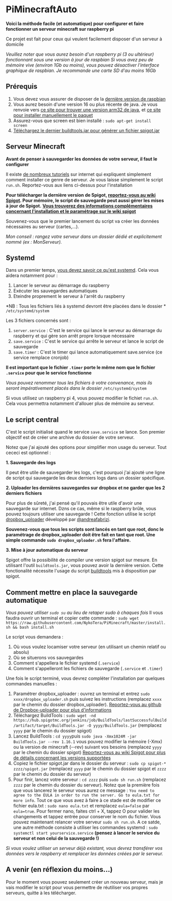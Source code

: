 # PiMinecraftAuto

**Voici la méthode facile (et automatique) pour configurer et faire fonctionner un serveur minecraft sur raspberry pi**

Ce projet est fait pour ceux qui veulent facilement disposer d'un serveur à domicile

*Veuillez noter que vous aurez besoin d'un raspberry pi (3 ou ultérieur) fonctionnant sous une version à jour de raspbian*
*Si vous avez peu de mémoire vive (environ 1Gb ou moins), vous pouvez désactiver l'interface graphique de raspbian.*
*Je recommande une carte SD d'au moins 16Gb*



## Prérequis

1. Vous devez vous assurer de disposer de la  [dernière version de raspbian](https://www.raspberrypi.org/documentation/raspbian/updating.md)
2. Vous aurez besoin d'une version 16 ou plus récente de java. Je vous renvoie vers [ce site pour trouver une version arm32 de java](https://adoptium.net), et  [ce site pour installer manuellement le paquet](https://www.digitalocean.com/community/tutorials/how-to-manually-install-oracle-java-on-a-debian-or-ubuntu-vps)
3. Assurez-vous que screen est bien installé : `sudo apt-get install screen`
4. [Téléchargez le dernier buildtools.jar pour générer un fichier spigot.jar](https://www.spigotmc.org/wiki/buildtools/)



## Serveur Minecraft

**Avant de penser à sauvegarder les données de votre serveur, il faut le configurer**

Il existe [de nombreux tutoriels](https://www.makeuseof.com/tag/setup-minecraft-server-raspberry-pi/) sur internet qui expliquent simplement comment installer ce genre de serveur.
Je vous laisse simplement le script `run.sh`. Reportez-vous aux liens ci-dessus pour l'installation

**Pour télécharger la dernière version de Spigot, [reportez-vous au wiki Spigot](https://www.spigotmc.org/wiki/buildtools/#latest). Pour mémoire, le script de sauvegarde peut aussi gérer les mises à jour de Spigot.**
**[Vous trouverez des informations complémentaires concernant l'installation et le paramétrage sur le wiki spigot](https://www.spigotmc.org/wiki/spigot/)**

Souvenez-vous que le premier lancement du script va créer les données nécessaires au serveur (cartes,...).

*Mon conseil : rangez votre serveur dans un dossier dédié et explicitement nommé (ex : MonServeur).*



## Systemd

Dans un premier temps, [vous devez savoir ce qu'est systemd](https://wiki.debian.org/systemd).
Cela vous aidera notamment pour :

1. Lancer le serveur au démarrage du raspberry
2. Exécuter les sauvegardes automatiques
3. Eteindre proprement le serveur à l'arrêt du raspberry

*NB : Tous les fichiers liés à systemd devront être placées dans le dossier * `/etc/systemd/system`

Les 3 fichiers concernés sont :

1. `server.service` : C'est le service qui lance le serveur au démarrage du raspberry et qui gère son arrêt propre lorsque nécessaire
2. `save.service` : C'est le service qui arrête le serveur et lance le script de sauvegarde
3. `save.timer` : C'est le timer qui lance automatiquement save.service (ce service remplace cronjob)

**Il est important que le fichier `.timer` porte le même nom que le fichier `.service` pour que le service fonctionne**

*Vous pouvez renommer tous les fichiers à votre convenance, mais ils seront impérativement placés dans le dossier* `/etc/systemd/system`

Si vous utilisez un raspberry pi 4, vous pouvez modifier le fichiet `run.sh`. Cela vous permettra notamment d'allouer plus de mémoire au serveur.



## Le script central

C'est le script initialisé quand le service `save.service` se lance.
Son premier objectif est de créer une archive du dossier de votre serveur.

Notez que j'ai ajouté des options pour simplifier mon usage du serveur. Tout cececi est optionnel :

**1. Sauvegarde des logs**

Il peut être utile de sauvegarder les logs, c'est pourquoi j'ai ajouté une ligne de script qui sauvegarde les deux derniers logs dans un dossier spécifique.

**2. Uploader les dernières sauvegardes sur dropbox et ne garder que les 2 derniers fichiers**

Pour plus de sûreté, j'ai pensé qu'il pouvais être utile d'avoir une sauvegarde sur internet. Dzns ce cas, même si le raspberry brûle, vous pouvez toujours utiliser une sauvegarde !
Cette fonction utilise le script [dropbox_uploader](https://github.com/andreafabrizi/Dropbox-Uploader) développé par [@andreafabrizi](https://github.com/andreafabrizi).

**Souvenez-vous que tous les scripts sont lancés en tant que root, donc le paramétrage de dropbox_uploader doit être fait en tant que root. Une simple commande `sudo dropbox_uploader.sh` fera l'affaire.**

**3. Mise à jour automatique du serveur**

Spigot offre la possibilité de compiler une version spigot sur mesure. En utilisant l'outil `buildtools.jar`, vous pouvez avoir la dernière version.
Cette fonctionalité nécessite l'usage du script [buildtools](https://hub.spigotmc.org/jenkins/job/BuildTools/) mis à disposition par spigot.



## Comment mettre en place la sauvegarde automatique

*Vous pouvez utiliser `sudo su` au lieu de retaper sudo à chaques fois*
Il vous faudra ouvrir un terminal et copier cette commande :
`sudo wget https://raw.githubusercontent.com/NykoTera/PiMinecraft/master/install.sh && bash install.sh`

Le script vous demandera :
1. Où vous voulez locamiser votre serveur (en utilisant un chemin relatif ou absolu)
2. Où se situerons vos sauvegardes
3. Comment s'appellera le fichier systemd (`.service`)
4. Comment s'appelleront les fichiers de sauvegarde (`.service` et `.timer`)

Une fois le script terminé, vous devrez compléter l'installation par quelques commandes manuelles :
1. Paramétrer dropbox_uploader : ouvrez un terminal et entrez `sudo xxxx/dropbox_uploader.sh` puis suivez les instructions (remplacez `xxxx` par le chemin du dossier dropbox_uploader). [Reportez-vous au github de Dropbox-uploader pour plus d'informations](https://github.com/andreafabrizi/Dropbox-Uploader)
2. Téléchargez BuildTools : `sudo wget -nd  https://hub.spigotmc.org/jenkins/job/BuildTools/lastSuccessfulBuild/artifact/target/BuildTools.jar -O yyyy/BuildTools.jar` (remplacez `yyyy` par le chemin du dossier spigot)
3. Lancez BuildTools : `cd yyyy`puis `sudo java -Xmx1024M -jar BuildTools.jar --rev 1.16.1` vous pouvez modifier la mémoire (-Xmx) ou la version de minecraft (--rev) suivant vos besoins (remplacez `yyyy` par le chemin du dossier spigot) [Reportez-vous au wiki Spigot pour plus de détails concernant les versions supportées](https://www.spigotmc.org/wiki/buildtools/#latest)
4. Copiez le fichier spigot.jar dans le dossier du serveur : `sudo cp spigot-* zzzz/spigot.jar` (remplacez `yyyy` par le chemin du dossier spigot et `zzzz` par le chemin du dossier du serveur)
5. Pour finir, lancez votre serveur : `cd zzzz` puis `sudo sh run.sh` (remplacez `zzzz` par le chemin du dossier du serveur).
Notez que la première fois que vous lancerez le serveur vous aurez ce message : `You need to agree to the EULA in order to run the server. Go to eula.txt for more info`. Tout ce que vous avez à faire à ce stade est de modifier ce fichier eula.txt : `sudo nano eula.txt` et remplacez `eula=false` par `eula=true`. Pour fermer nano, faites ctrl + X, tappez O pour valider les changements et tappez entrée pour conserver le nom du fichier. Vous pouvez maintenant relancer votre serveur `sudo sh run.sh`. A ce satde, une autre méthode consiste à utiliser les commandes systemd : `sudo systemctl start yourservice.service` **(pensez à lancer le service du serveur et non celui de la sauvegarde !)**

*Si vous voulez utiliser un serveur déjà existant, vous devrez transférer vos données vers le raspberry et remplacer les données créées par le serveur.*



## A venir (en réflexion du moins...)

Pour le moment vous pouvez seulement créer un nouveau serveur, mais je vais modifier le script pour vous permettre de réutiliser vos propres serveurs, quitte à les télécharger.
